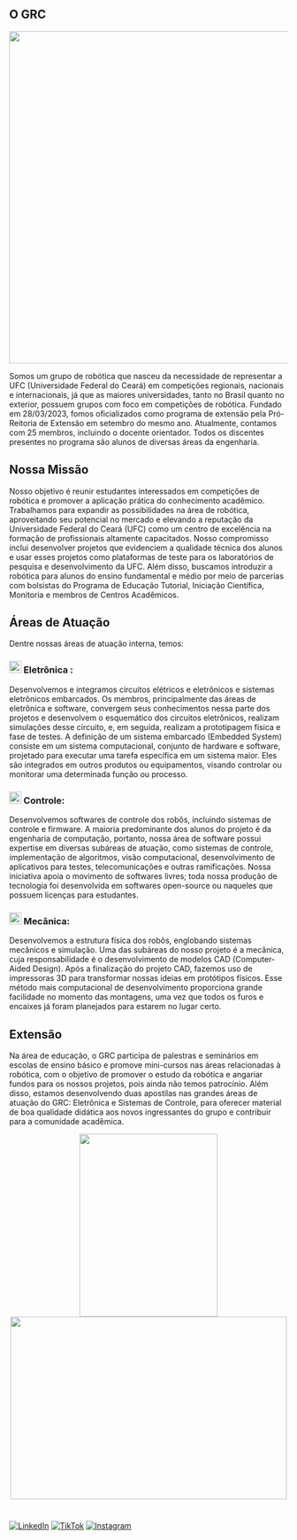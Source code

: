 
  <div align="left">

  ## O GRC
  
<image src="https://github.com/Elberto15/Elberto15/blob/main/assets/miss%C3%A3o.jpeg" width = "900px" height = "600px"/>



Somos um grupo de robótica que nasceu da necessidade de representar a UFC (Universidade Federal do Ceará) em competições regionais, nacionais e internacionais, já que as maiores universidades, tanto no Brasil quanto no exterior, possuem grupos com foco em competições de robótica. Fundado em 28/03/2023, fomos oficializados como programa de extensão pela Pró-Reitoria de Extensão em setembro do mesmo ano. Atualmente, contamos com 25 membros, incluindo o docente orientador. Todos os discentes presentes no programa são alunos de diversas áreas da engenharia.


<div align="left">


  <h2> Nossa Missão </h2> 
  Nosso objetivo é reunir estudantes interessados em competições de robótica e promover a aplicação prática do conhecimento acadêmico. Trabalhamos para expandir as possibilidades na área de robótica, aproveitando seu potencial no mercado e elevando a reputação da Universidade Federal do Ceará (UFC) como um centro de excelência na formação de profissionais altamente capacitados.
Nosso compromisso inclui desenvolver projetos que evidenciem a qualidade técnica dos alunos e usar esses projetos como plataformas de teste para os laboratórios de pesquisa e desenvolvimento da UFC. Além disso, buscamos introduzir a robótica para alunos do ensino fundamental e médio por meio de parcerias com bolsistas do Programa de Educação Tutorial, Iniciação Científica, Monitoria e membros de Centros Acadêmicos.


</div>

<div align="left">

## Áreas de Atuação 
Dentre nossas áreas de atuação interna, temos:

### <image src = ""  width = "22px"> Eletrônica :

Desenvolvemos e integramos circuitos elétricos e eletrônicos e sistemas eletrônicos embarcados. Os membros, principalmente das áreas de eletrônica e software, convergem seus conhecimentos nessa parte dos projetos e desenvolvem o esquemático dos circuitos eletrônicos, realizam simulações desse circuito, e, em seguida, realizam a prototipagem física e fase de testes. A definição de um sistema embarcado (Embedded System) consiste em um sistema computacional, conjunto de hardware e software, projetado para executar uma tarefa específica em um sistema maior. Eles são integrados em outros produtos ou equipamentos, visando controlar ou monitorar uma determinada função ou processo.

### <image src = "https://github.com/Elberto15/Elberto15/blob/main/assets/controle-removebg%20final-preview.png" width ="22px"/> Controle:
Desenvolvemos softwares de controle dos robôs, incluindo sistemas de controle e firmware. A maioria predominante dos alunos do projeto é da engenharia de computação, portanto, nossa área de software possui expertise em diversas subáreas de atuação, como sistemas de controle, implementação de algoritmos, visão computacional, desenvolvimento de aplicativos para testes, telecomunicações e outras ramificações. Nossa iniciativa apoia o movimento de softwares livres; toda nossa produção de tecnologia foi desenvolvida em softwares open-source ou naqueles que possuem licenças para estudantes.

### <image src = "" width = "22px"> Mecânica: 
Desenvolvemos a estrutura física dos robôs, englobando sistemas mecânicos e simulação. Uma das subáreas do nosso projeto é a mecânica, cuja responsabilidade é o desenvolvimento de modelos CAD (Computer-Aided Design). Após a finalização do projeto CAD, fazemos uso de impressoras 3D para transformar nossas ideias em protótipos físicos. Esse método mais computacional de desenvolvimento proporciona grande facilidade no momento das montagens, uma vez que todos os furos e encaixes já foram planejados para estarem no lugar certo.


## Extensão 

Na área de educação, o GRC participa de palestras e seminários em escolas de ensino básico e promove mini-cursos nas áreas relacionadas à robótica, com o objetivo de promover o estudo da robótica e angariar fundos para os nossos projetos, pois ainda não temos patrocínio. Além disso, estamos desenvolvendo duas apostilas nas grandes áreas de atuação do GRC: Eletrônica e Sistemas de Controle, para oferecer material de boa qualidade didática aos novos ingressantes do grupo e contribuir para a comunidade acadêmica.
  
</div >

<div align="center">
  <image src="https://github.com/Elberto15/Elberto15/blob/main/assets/Adauto%20Bezerra.png" width = "250px" height = "330px"/><image src="https://github.com/Elberto15/Elberto15/blob/main/assets/cesar%20carls.jpeg" width = "500px" height = "330px"/>

</div >

  <h1></h1>
  <div align="center"
    
  </div>

  
  
<p align="left">
  <a href="https://br.linkedin.com/company/grcufc-linkedin" title="LinkedIn">
  <img src="https://img.shields.io/badge/-Linkedin-0e76a8?style=flat-square&logo=Linkedin&logoColor=white&link=LINK-DO-SEU-LINKEDIN" alt="LinkedIn"/></a>
  <a href="https://www.tiktok.com/@grc.ufc" title="TikTok">
  <img src="https://img.shields.io/badge/-TikTok-3b5998?style=flat-square&labelColor=3b5998&logo=tiktok&logoColor=white&link=LINK-DO-SEU-TIKTOK" alt="TikTok"/></a>
  <a href="https://www.instagram.com/grcufc/" title="Instagram">
  <img src="https://img.shields.io/badge/-Instagram-DF0174?style=flat-square&labelColor=DF0174&logo=instagram&logoColor=white&link=LINK-DO-SEU-INSTAGRAM" alt="Instagram"/></a>
</p>

